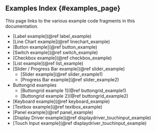 ## Examples Index {#examples_page}

This page links to the various example code fragments in this documentation.

 - [Label example](@ref label_example)
 - [Line Chart example](@ref linechart_example)
 - [Button example](@ref button_example)
 - [Switch example](@ref switch_example)
 - [Checkbox example](@ref checkbox_example)
 - [List example](@ref list_example)
 - [Slider / Progress Bar example](@ref slider_example)
   - [Slider example](@ref slider_example1)
   - [Progress Bar example](@ref slider_example2)
 - Buttongrid examples
    - [Buttongrid example 1](@ref buttongrid_example1)
    - [Buttongrid example 2](@ref buttongrid_example2)
 - [Keyboard example](@ref keyboard_example)
 - [Textbox example](@ref textbox_example)
 - [Panel example](@ref panel_example)
 - [Display Driver example](@ref displaydriver_touchinput_example)
 - [Touch Input example](@ref displaydriver_touchinput_example)

